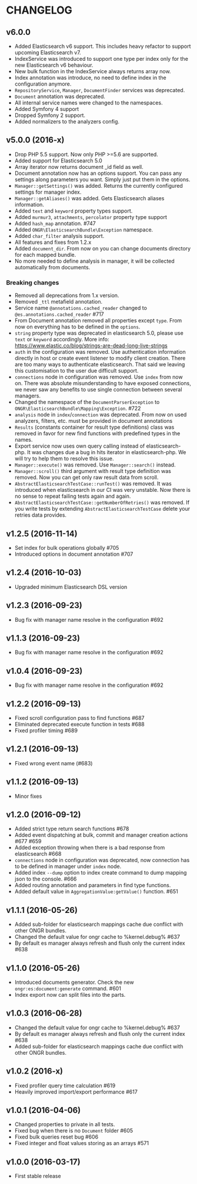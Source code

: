 # CHANGELOG
## v6.0.0
- Added Elasticsearch v6 support. This includes heavy refactor to support upcoming Elasticsearch v7.
- IndexService was introduced to support one type per index only for the new Elasticsearch v6 behaviour.
- New bulk function in the IndexService always returns array now.
- Index annotation was introduce, no need to define index in the configuration anymore.
- `RepositoryService`, `Manager`, `DocumentFinder` services was deprecated.
- `Document` annotation was deprecated.
- All internal service names were changed to the namespaces.
- Added Symfony 4 support
- Dropped Symfony 2 support.
- Added normalizers to the analyzers config.

## v5.0.0 (2016-x)
- Drop PHP 5.5 support. Now only PHP >=5.6 are supported.
- Added support for Elasticsearch 5.0
- Array iterator now returns document _id field as well.
- Document annotation now has an options support.
You can pass any settings along parameters you want. Simply just put them in the options.
- `Manager::getSettings()` was added. Returns the currently configured settings for manager index.
- `Manager::getAliases()` was added. Gets Elasticsearch aliases information.
- Added `text` and `keyword` property types support.
- Added `murmur3`, `attachments`, `percolator` property type support
- Added `hash_map` annotation. #747
- Added `ONGR\ElasticsearchBundle\Exception` namespace.
- Added `char_filter` analysis support.
- All features and fixes from 1.2.x
- Added `document_dir`. From now on you can change documents directory for each mapped bundle.
- No more needed to define analysis in manager, it will be collected automatically from documents.

### Breaking changes
- Removed all deprecations from 1.x version.
- Removed `_ttl` metafield annotation.
- Service name `@annotations.cached_reader` changed to `@es.annotations.cached_reader` #717
- From Document annotation removed all properties except `type`. From now on everything has to be defined in the `options`.
- `string` property type was deprecated in elasticsearch 5.0, please use `text` or `keyword` accordingly.
 More info: https://www.elastic.co/blog/strings-are-dead-long-live-strings
- `auth` in the configuration was removed. Use authentication information directly in host or create event listener
 to modify client creation. There are too many ways to authenticate elasticsearch. That said we leaving this customisation to the user due difficult support. 
- `connections` node in configuration was removed. Use `index` from now on. There was absolute
 misunderstanding to have exposed connections, we never saw any benefits to use single connection
 between several managers.  
- Changed the namespace of the `DocumentParserException` to `ONGR\ElasticsearchBundle\Mapping\Exception`. #722
- `analysis` node in `index`/`connection` was deprecated. From now on used analyzers, filters, etc. must be provided in document annotations
- `Results` (constants container for result type definitions) class was removed in favor for
 new find functions with predefined types in the names.
- Export service now uses own query calling instead of elasticsearch-php. It was changes due a bug
 in hits iterator in elasticsearch-php. We will try to help them to resolve this issue.
- `Manager::execute()` was removed. Use `Manager::search()` instead.
- `Manager::scroll()` third argument with result type definition was removed.
 Now you can get only raw result data from scroll.
- `AbstractElasticsearchTestCase::runTest()` was removed. It was introduced when elasticsearch
 in our CI was very unstable. Now there is no sense to repeat failing tests again and again.
- `AbstractElasticsearchTestCase::getNumberOfRetries()` was removed.
 If you write tests by extending `AbstractElasticsearchTestCase` delete your retries data provides.

## v1.2.5 (2016-11-14)
- Set index for bulk operations globally #705
- Introduced options in document annotation #707

## v1.2.4 (2016-10-03)
- Upgraded minimum Elasticsearch DSL version

## v1.2.3 (2016-09-23)
- Bug fix with manager name resolve in the configuration #692

## v1.1.3 (2016-09-23)
- Bug fix with manager name resolve in the configuration #692

## v1.0.4 (2016-09-23)
- Bug fix with manager name resolve in the configuration #692

## v1.2.2 (2016-09-13)
- Fixed scroll configuration pass to find functions #687
- Eliminated deprecated execute function in tests #688
- Fixed profiler timing #689

## v1.2.1 (2016-09-13)
- Fixed wrong event name (#683)

## v1.1.2 (2016-09-13)
- Minor fixes

## v1.2.0 (2016-09-12)
- Added strict type return search functions #678
- Added event dispatching at bulk, commit and manager creation actions #677 #659
- Added exception throwing when there is a bad response from elasticsearch #668
- `connections` node in configuration was deprecated, now connection has to be defined in manager under `index` node. 
- Added index `--dump` option to index create command to dump mapping json to the console. #666
- Added routing annotation and parameters in find type functions.
- Added default value in `AggregationValue:getValue()` function. #651

## v1.1.1 (2016-05-26)
- Added sub-folder for elasticsearch mappings cache due conflict with other ONGR bundles.
- Changed the default value for ongr cache to %kernel.debug% #637
- By default es manager always refresh and flush only the current index #638

## v1.1.0 (2016-05-26)
- Introduced documents generator. Check the new `ongr:es:document:generate` command. #601
- Index export now can split files into the parts.

## v1.0.3 (2016-06-28)
- Changed the default value for ongr cache to %kernel.debug% #637
- By default es manager always refresh and flush only the current index #638
- Added sub-folder for elasticsearch mappings cache due conflict with other ONGR bundles.

## v1.0.2 (2016-x)
- Fixed profiler query time calculation #619
- Heavily improved import/export performance #617

## v1.0.1 (2016-04-06)
- Changed properties to private in all tests.
- Fixed bug when there is no `Document` folder #605
- Fixed bulk queries reset bug #606
- Fixed integer and float values storing as an arrays #571

## v1.0.0 (2016-03-17)   
- First stable release
